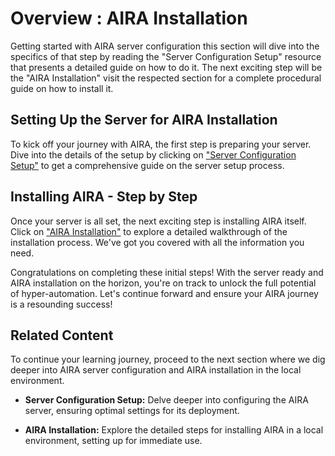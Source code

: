 # Overview : AIRA Installation

Getting started with AIRA server configuration this section will dive into the specifics of that step by reading the "Server Configuration Setup" resource that presents a detailed guide on how to do it. The next exciting step will be the "AIRA Installation" visit the respected section for a complete procedural guide on how to install it.

## Setting Up the Server for AIRA Installation

To kick off your journey with AIRA, the first step is preparing your server. Dive into the details of the setup by clicking on ["Server Configuration Setup"](https://docs.google.com/document/d/1uZhd-3sLUkauuP_zTnvsmvO9OSMmT2ABHhfeRXpyoD4/edit?usp=sharing) to get a comprehensive guide on the server setup process.

## Installing AIRA - Step by Step

Once your server is all set, the next exciting step is installing AIRA itself. Click on ["AIRA Installation"](https://docs.google.com/document/d/1j3-M2qykOwTyaJILnQSXxFyWCe1DWhexrpOzbMhaSuk/edit?usp=sharing) to explore a detailed walkthrough of the installation process. We've got you covered with all the information you need.

Congratulations on completing these initial steps! With the server ready and AIRA installation on the horizon, you're on track to unlock the full potential of hyper-automation. Let's continue forward and ensure your AIRA journey is a resounding success!

## Related Content

To continue your learning journey, proceed to the next section where we dig deeper into AIRA server configuration and AIRA installation in the local environment.

- **Server Configuration Setup:** Delve deeper into configuring the AIRA server, ensuring optimal settings for its deployment.

- **AIRA Installation:** Explore the detailed steps for installing AIRA in a local environment, setting up for immediate use.
